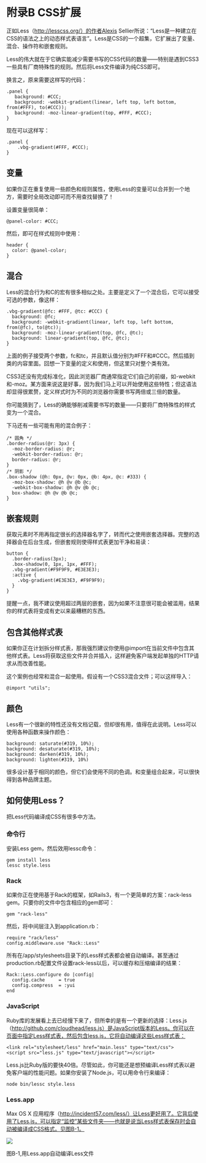 <style>
p img {
	float:none;
}
</style>
# 附录B CSS扩展

正如Less（http://lesscss.org/）的作者Alexis Sellier所说：“Less是一种建立在CSS的语法之上的动态样式表语言”。Less是CSS的一个超集，它扩展出了变量、混合、操作符和嵌套规则。

Less的伟大就在于它确实能减少需要书写的CSS代码的数量——特别是遇到CSS3一些具有厂商特殊性的规则。然后将Less文件编译为纯CSS即可。

换言之，原来需要这样写的代码：

	.panel {
	   background: #CCC;
	   background: -webkit-gradient(linear, left top, left bottom, from(#FFF), to(#CCC));
	   background: -moz-linear-gradient(top, #FFF, #CCC);
	}

现在可以这样写：

	.panel {
		.vbg-gradient(#FFF, #CCC);
	}

## 变量

如果你正在重复使用一些颜色和规则属性，使用Less的变量可以合并到一个地方，需要时全局改动即可而不用查找替换了！

设置变量很简单：

	@panel-color: #CCC;
	
然后，即可在样式规则中使用：

	header {
	  color: @panel-color;
	}

## 混合

Less的混合行为和C的宏有很多相似之处。主要是定义了一个混合后，它可以接受可选的参数，像这样：

	.vbg-gradient(@fc: #FFF, @tc: #CCC) {
	  background: @fc;
	  background: -webkit-gradient(linear, left top, left bottom, from(@fc), to(@tc));
	  background: -moz-linear-gradient(top, @fc, @tc);
	  background: linear-gradient(top, @fc, @tc);
	}

上面的例子接受两个参数，fc和tc，并且默认值分别为#FFF和#CCC。然后插到类的内容里面。回想一下变量的定义和使用，但这里只对整个类有效。

CSS3还没有完成标准化，因此浏览器厂商通常指定它们自己的前缀，如-webkit和-moz。某方面来说这是好事，因为我们马上可以开始使用这些特性；但这语法却显得很累赘，定义样式时为不同的浏览器你需要书写两倍或三倍的数量。

你可能猜到了，Less的确能够削减需要书写的数量——只要将厂商特殊性的样式变为一个混合。

下马还有一些可能有用的混合例子：

	/* 圆角 */
	.border-radius(@r: 3px) {
	  -moz-border-radius: @r;
	  -webkit-border-radius: @r;
	  border-radius: @r;
	}
	/* 阴影 */
	.box-shadow (@h: 0px, @v: 0px, @b: 4px, @c: #333) {
	  -moz-box-shadow: @h @v @b @c;
	  -webkit-box-shadow: @h @v @b @c;
	  box-shadow: @h @v @b @c;
	}
	
## 嵌套规则

获取元素时不用再指定很长的选择器名字了，转而代之使用嵌套选择器。完整的选择器会在后台生成，但嵌套规则使得样式表更加干净和易读：

	button {
	  .border-radius(3px);
	  .box-shadow(0, 1px, 1px, #FFF);
	  .vbg-gradient(#F9F9F9, #E3E3E3);
	  :active {
		.vbg-gradient(#E3E3E3, #F9F9F9);
	  }
	}
	
提醒一点，我不建议使用超过两层的嵌套，因为如果不注意很可能会被滥用，结果你的样式表将变成有史以来最糟糕的东西。

## 包含其他样式表

如果你正在计划拆分样式表，那我强烈建议你使用@import在当前文件中包含其他样式表。Less将获取这些文件并合并插入，这样避免客户端发起单独的HTTP请求从而改善性能。

这个案例也经常和混合一起使用。假设有一个CSS3混合文件；可以这样导入：

	@import "utils";
	
## 颜色

Less有一个很新的特性还没有文档记载，但却很有用，值得在此说明。Less可以使用各种函数来操作颜色：

	background: saturate(#319, 10%);
	background: desaturate(#319, 10%);
	background: darken(#319, 10%);
	background: lighten(#319, 10%)
	
很多设计基于相同的颜色，但它们会使用不同的色调。和变量组合起来，可以很快得到各种品牌主题。

## 如何使用Less？

把Less代码编译成CSS有很多中方法。

### 命令行

安装Less gem，然后效用lessc命令：

	gem install less
	lessc style.less

### Rack

如果你正在使用基于Rack的框架，如Rails3，有一个更简单的方案：rack-less gem。只要你的文件中包含相应的gem即可：

	gem "rack-less"
	
然后，将中间层注入到application.rb：

	require "rack/less"
	config.middleware.use "Rack::Less"

所有在/app/stylesheets目录下的Less样式表都会被自动编译。甚至通过production.rb配置文件设置rack-less以后，可以缓存和压缩编译的结果：

	Rack::Less.configure do |config|
	  config.cache     = true
	  config.compress  = :yui
	end
	
### JavaScript

Ruby库的发展看上去已经慢下来了，但所幸的是有一个更新的选择：Less.js（http://github.com/cloudhead/less.js）是JavaScript版本的Less。你可以在页面中指定Less样式表，然后包含less.js，它将自动编译这些Less样式表：

	<link rel="stylesheet/less" href="main.less" type="text/css">
	<script src="less.js" type="text/javascript"></script>
	
Less.js比Ruby版的要快40倍。尽管如此，你可能还是想预编译Less样式表以避免客户端的性能问题。如果你安装了Node.js，可以用命令行来编译：

	node bin/lessc style.less
	
### Less.app

Max OS X 应用程序（http://incident57.com/less/）让Less更好用了。它背后使用了Less.js，可以指定“监控”某些文件夹——也就是说当Less样式表保存时会自动被编译成CSS格式。见图B-1。

![](http://img01.taobaocdn.com/tps/i1/T1a65BXapOXXXXXXXX-716-405.png)

图B-1,用Less.app自动编译Less文件
